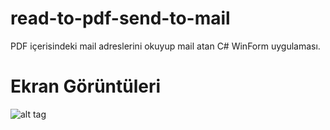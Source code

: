 # read-to-pdf-send-to-mail
PDF içerisindeki mail adreslerini okuyup mail atan C# WinForm uygulaması.
# Ekran Görüntüleri
![alt tag](https://ibb.co/j3znKM)


